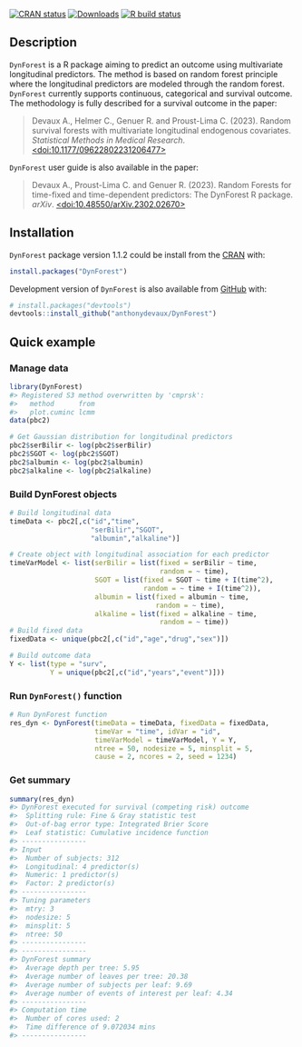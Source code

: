 
<!-- README.md is generated from README.Rmd. Please edit that file -->
<!-- badges: start -->

[![CRAN
status](https://www.r-pkg.org/badges/version-last-release/DynForest)](https://CRAN.R-project.org/package=DynForest)
[![Downloads](https://cranlogs.r-pkg.org/badges/DynForest?color=blue)](https://www.r-pkg.org/pkg/DynForest)
[![R build
status](https://github.com/anthonydevaux/DynForest/workflows/R-CMD-check/badge.svg)](https://github.com/anthonydevaux/DynForest/actions)
<!-- badges: end -->

## Description

`DynForest` is a R package aiming to predict an outcome using
multivariate longitudinal predictors. The method is based on random
forest principle where the longitudinal predictors are modeled through
the random forest. `DynForest` currently supports continuous,
categorical and survival outcome. The methodology is fully described for
a survival outcome in the paper:

> Devaux A., Helmer C., Genuer R. and Proust-Lima C. (2023). Random
> survival forests with multivariate longitudinal endogenous covariates.
> *Statistical Methods in Medical Research*.
> [\<doi:10.1177/09622802231206477\>](https://doi.org/10.1177/09622802231206477)

`DynForest` user guide is also available in the paper:

> Devaux A., Proust-Lima C. and Genuer R. (2023). Random Forests for
> time-fixed and time-dependent predictors: The DynForest R package.
> *arXiv*.
> [\<doi:10.48550/arXiv.2302.02670\>](https://doi.org/10.48550/arXiv.2302.02670)

## Installation

`DynForest` package version 1.1.2 could be install from the
[CRAN](https://cran.r-project.org/package=DynForest) with:

``` r
install.packages("DynForest")
```

Development version of `DynForest` is also available from
[GitHub](https://github.com/anthonydevaux/DynForest) with:

``` r
# install.packages("devtools")
devtools::install_github("anthonydevaux/DynForest")
```

## Quick example

### Manage data

``` r
library(DynForest)
#> Registered S3 method overwritten by 'cmprsk':
#>   method      from
#>   plot.cuminc lcmm
data(pbc2)

# Get Gaussian distribution for longitudinal predictors
pbc2$serBilir <- log(pbc2$serBilir)
pbc2$SGOT <- log(pbc2$SGOT)
pbc2$albumin <- log(pbc2$albumin)
pbc2$alkaline <- log(pbc2$alkaline)
```

### Build DynForest objects

``` r
# Build longitudinal data
timeData <- pbc2[,c("id","time",
                    "serBilir","SGOT",
                    "albumin","alkaline")]

# Create object with longitudinal association for each predictor
timeVarModel <- list(serBilir = list(fixed = serBilir ~ time,
                                     random = ~ time),
                     SGOT = list(fixed = SGOT ~ time + I(time^2),
                                 random = ~ time + I(time^2)),
                     albumin = list(fixed = albumin ~ time,
                                    random = ~ time),
                     alkaline = list(fixed = alkaline ~ time,
                                     random = ~ time))
# Build fixed data
fixedData <- unique(pbc2[,c("id","age","drug","sex")])

# Build outcome data
Y <- list(type = "surv",
          Y = unique(pbc2[,c("id","years","event")]))
```

### Run `DynForest()` function

``` r
# Run DynForest function
res_dyn <- DynForest(timeData = timeData, fixedData = fixedData,
                     timeVar = "time", idVar = "id",
                     timeVarModel = timeVarModel, Y = Y,
                     ntree = 50, nodesize = 5, minsplit = 5,
                     cause = 2, ncores = 2, seed = 1234)
```

### Get summary

``` r
summary(res_dyn)
#> DynForest executed for survival (competing risk) outcome 
#>  Splitting rule: Fine & Gray statistic test 
#>  Out-of-bag error type: Integrated Brier Score 
#>  Leaf statistic: Cumulative incidence function 
#> ---------------- 
#> Input 
#>  Number of subjects: 312 
#>  Longitudinal: 4 predictor(s) 
#>  Numeric: 1 predictor(s) 
#>  Factor: 2 predictor(s) 
#> ---------------- 
#> Tuning parameters 
#>  mtry: 3 
#>  nodesize: 5 
#>  minsplit: 5 
#>  ntree: 50 
#> ---------------- 
#> ---------------- 
#> DynForest summary 
#>  Average depth per tree: 5.95 
#>  Average number of leaves per tree: 20.38 
#>  Average number of subjects per leaf: 9.69 
#>  Average number of events of interest per leaf: 4.34 
#> ---------------- 
#> Computation time 
#>  Number of cores used: 2 
#>  Time difference of 9.072034 mins
#> ----------------
```
